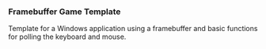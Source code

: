### Framebuffer Game Template
Template for a Windows application using a framebuffer and basic functions for polling the keyboard and mouse.
